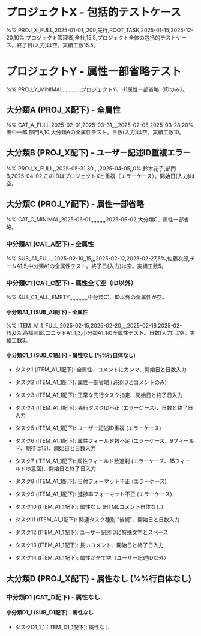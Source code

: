 # プロジェクトX - 包括的テストケース

%% PROJ_X_FULL,2025-01-01,,200,先行,ROOT_TASK,2025-01-15,2025-12-20,10%,プロジェクト管理者,全社,15.5,プロジェクト全体の包括的テストケース。終了日(入力)は空。実績工数15.5。

# プロジェクトY - 属性一部省略テスト

%% PROJ_Y_MINIMAL,,,,,,,,,,,,プロジェクトY、H1属性一部省略（IDのみ）。

<!-- 仕様書2.3節: 見出しの属性行の後に必須の空行 -->


## 大分類A (PROJ_X配下) - 全属性

%% CAT_A_FULL,2025-02-01,2025-03-31,,,,2025-02-05,2025-03-28,20%,田中一郎,部門A,10,大分類Aの全属性テスト。日数(入力)は空。実績工数10。

<!-- 修正: 各属性フィールドが正しく対応するようにカンマ調整。12番目のフィールドは実績工数 (10) -->
<!-- 仕様書2.3節: 見出しの属性行の後に必須の空行 -->

## 大分類B (PROJ_X配下) - ユーザー記述ID重複エラー

%% PROJ_X_FULL,,2025-05-31,30,,,,2025-04-05,,0%,鈴木花子,部門B,2025-04-02,このIDはプロジェクトXと重複（エラーケース）。開始日(入力)は空。

<!-- 注: この行はID重複エラーテストが主目的。データ配置のずれも意図的かもしれないが、修正するなら上記と同様に実績工数等に値を割り当てるか、カンマで調整 -->
<!-- 仕様書2.3節: 見出しの属性行の後に必須の空行 -->

## 大分類C (PROJ_Y配下) - 属性一部省略

%% CAT_C_MINIMAL,2025-06-01,,,,,,,,,,2025-06-02,大分類C、属性一部省略。

<!-- 仕様書2.3節: 見出しの属性行の後に必須の空行 -->

### 中分類A1 (CAT_A配下) - 全属性

%% SUB_A1_FULL,2025-02-10,,15,,,2025-02-12,2025-02-27,5%,佐藤次郎,チームA1,5,中分類A1の全属性テスト。終了日(入力)は空。実績工数5。

<!-- 修正: 各属性フィールドが正しく対応するようにカンマ調整。12番目のフィールドは実績工数 (5) -->
<!-- 仕様書2.3節: 見出しの属性行の後に必須の空行 -->

### 中分類C1 (CAT_C配下) - 属性全て空（ID以外）

%% SUB_C1_ALL_EMPTY,,,,,,,,,,,,中分類C1、ID以外の全属性が空。

<!-- 仕様書2.3節: 見出しの属性行の後に必須の空行 -->

#### 小分類A1_1 (SUB_A1配下) - 全属性

%% ITEM_A1_1_FULL,2025-02-15,2025-02-20,,,,2025-02-16,2025-02-19,0%,高橋三郎,ユニットA1_1,3,小分類A1_1の全属性テスト。日数(入力)は空。実績工数3。

<!-- 修正: 各属性フィールドが正しく対応するようにカンマ調整。12番目のフィールドは実績工数 (3) -->

#### 小分類C1_1 (SUB_C1配下) - 属性なし (%%行自体なし)

- タスク1 (ITEM_A1_1配下): 全属性、コメントにカンマ、開始日と日数入力 <!-- TASK_001_ERR_PREDECESSOR,2025-02-17,,2,先行,PRE_TASK_DUMMY_NON_EXISTENT,2025-02-18,2025-02-19,100%,作業員A,チームA1,5,完了タスク、カンマ,あり。終了日(入力)は空。(先行タスクID未定義エラーテストとしてID変更、実績工数を数値に変更) -->

- タスク2 (ITEM_A1_1配下): 属性一部省略 (必須IDとコメントのみ) <!-- TASK_002,,,,,,,,,,,,一部省略タスク、コメントあり -->

- タスク3 (ITEM_A1_1配下): 正常な先行タスク指定、開始日と終了日入力 <!-- TASK_003,2025-02-20,2025-02-22,,先行,TASK_001_ERR_PREDECESSOR,2025-02-21,,0%,作業員B,チームA1,1,TASK_001_ERR_PREDECESSORに依存。日数(入力)は空。実績工数1。 -->
<!-- 修正: 先行タスクIDをL26のIDに合わせ、12番目のフィールドに実績工数 (例: 1) を追加 -->

- タスク4 (ITEM_A1_1配下): 先行タスクID不正 (エラーケース)、日数と終了日入力 <!-- TASK_004_ERR_PREDECESSOR_NOT_FOUND,,2025-03-05,5,先行,NON_EXISTENT_TASK_ID,,,0%,作業員C,チームA1,,存在しない先行タスクIDを指定。開始日(入力)は空。 -->
<!-- 修正: Progressに'0%', Assigneeに'作業員C', Organizationに'チームA1', LastUpdatedDateを空にするためカンマ1つ削減 -->

- タスク5 (ITEM_A1_1配下): ユーザー記述ID重複 (エラーケース) <!-- TASK_005_ID_DUPLICATE_WITH_TASK_001,2025-03-10,2025-03-12,2,,,,,0%,作業員D,チームA1,,TASK_001_ERR_PREDECESSORとID重複のテスト。このIDはTASK_001_ERR_PREDECESSORと重複させる意図。より明確なIDに変更。 -->
<!-- 修正: IDをL20の修正に合わせ、Progress等へのデータ割り当てのためカンマ1つ削減 -->
- タスク6 (ITEM_A1_1配下): 属性フィールド数不足 (エラーケース、9フィールド、期待は13)、開始日と日数入力 <!-- TASK_006_ERR_FIELD_COUNT_LESS,2025-03-15,,5,先行,TASK_003,2025-03-16,50%,作業員E --> <!-- コメントを実際の9フィールドに合わせるか、データを10フィールドに調整 -->
<!-- 注意: この行のHTMLコメントの属性解釈は現状のパーサーでは問題がある可能性が高い。フィールド数不足のテストとして意図通り機能させるにはパーサーの修正が必要かもしれない。 -->

- タスク7 (ITEM_A1_1配下): 属性フィールド数過剰 (エラーケース、15フィールドの意図)、開始日と終了日入力 <!-- TASK_007_ERR_FIELD_COUNT_MORE,2025-03-22,2025-03-25,,先行,TASK_003,2025-03-23,2025-03-24,20%,作業員F,チームA1,2025-03-22,コメントです,追加フィールド1,追加フィールド2,, --> <!-- 15フィールドにするため末尾にカンマ2つ追加 -->
<!-- 注意: この行のHTMLコメントの属性解釈は現状のパーサーでは問題がある可能性が高い。フィールド数過剰のテストとして意図通り機能させるにはパーサーの修正が必要かもしれない。 -->

- タスク8 (ITEM_A1_1配下): 日付フォーマット不正 (エラーケース) <!-- TASK_008_ERR_DATE_FORMAT,2025/04/01,2025-04-05,5,,,,,0%,作業員G,チームA1,INVALID_DATE,開始日入力が不正フォーマット -->

- タスク9 (ITEM_A1_1配下): 進捗率フォーマット不正 (エラーケース) <!-- TASK_009_ERR_PROGRESS_FORMAT,2025-04-10,2025-04-15,5,,,,五十パーセント,,,,進捗率が不正フォーマット -->
<!-- 修正: Progressに'五十パーセント', Assigneeを空, Organizationに'作業員H', LastUpdatedDateに'チームA1'が対応するようにカンマを調整 -->

- タスク10 (ITEM_A1_1配下): 属性なし (HTMLコメント自体なし)

- タスク11 (ITEM_A1_1配下): 関連タスク種別 "後続"、開始日と日数入力 <!-- TASK_011_DEPENDENCY_SUCCESSOR,2025-04-20,,5,後続,TASK_003,,,0%,作業員I,チームA1,,TASK_003の後続タスク。終了日(入力)は空。 -->
<!-- 修正: Progressに'0%', Assigneeに'作業員I', Organizationに'チームA1', LastUpdatedDateを空にするためカンマ1つ削減 -->

- タスク12 (ITEM_A1_1配下): ユーザー記述IDに特殊文字とスペース <!-- T@SK_!#_12 SPACES,2025-05-01,2025-05-05,5,,,,,0%,作業員J,チームA1,,IDに特殊文字とスペース -->
<!-- 修正: Progressに'0%', Assigneeに'作業員J', Organizationに'チームA1', LastUpdatedDateを空にするためカンマ1つ削減 -->

- タスク13 (ITEM_A1_1配下): 長いコメント、開始日と終了日入力 <!-- TASK_013_LONG_COMMENT,2025-05-10,2025-05-15,,,,,,0%,作業員K,チームA1,,これは非常に長いコメントです。改行は含められませんが、カンマや句読点、英数字、記号などをたくさん含めることができます。テストのために、できるだけ多くの文字数を記述してみます。１２３４５６７８９０ＡＢＣＤＥＦＧＨＩＪＫＬＭＮＯＰＱＲＳＴＵＶＷＸＹＺ。日数(入力)は空。 -->
<!-- 修正: Progressに'0%', Assigneeに'作業員K', Organizationに'チームA1', LastUpdatedDateを空にするためカンマ1つ削減 -->

- タスク14 (ITEM_A1_1配下): 属性が全て空（ユーザー記述ID以外） <!-- TASK_014_ALL_ATTRIBUTES_EMPTY,,,,,,,,,,,, -->

## 大分類D (PROJ_X配下) - 属性なし (%%行自体なし)

### 中分類D1 (CAT_D配下) - 属性なし

#### 小分類D1_1 (SUB_D1配下) - 属性なし

- タスクD1_1_1 (ITEM_D1_1配下): 属性なし
